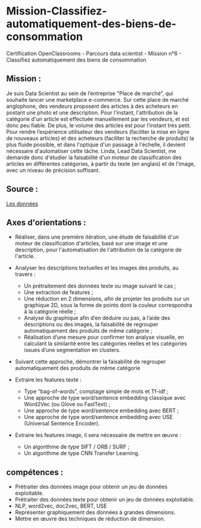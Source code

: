 # Mission-Classifiez-automatiquement-des-biens-de-consommation
Certification OpenClassrooms - Parcours data scientist - Mission n°6 - Classifiez automatiquement des biens de consommation

## Mission :

Je suis Data Scientist au sein de l’entreprise "Place de marché”, qui souhaite lancer une marketplace e-commerce. Sur cette place de marché anglophone, des vendeurs proposent des articles à des acheteurs en postant une photo et une description. Pour l'instant, l'attribution de la catégorie d'un article est effectuée manuellement par les vendeurs, et est donc peu fiable. De plus, le volume des articles est pour l’instant très petit. Pour rendre l’expérience utilisateur des vendeurs (faciliter la mise en ligne de nouveaux articles) et des acheteurs (faciliter la recherche de produits) la plus fluide possible, et dans l'optique d'un passage à l'échelle, il devient nécessaire d'automatiser cette tâche. 
Linda, Lead Data Scientist, me demande donc d'étudier la faisabilité d'un moteur de classification des articles en différentes catégories, à partir du texte (en anglais) et de l’image, avec un niveau de précision suffisant.

## Source :

[Les données](https://s3-eu-west-1.amazonaws.com/static.oc-static.com/prod/courses/files/Parcours_data_scientist/Projet+-+Textimage+DAS+V2/Dataset+projet+prétraitement+textes+images.zip)

## Axes d'orientations : 

- Réaliser, dans une première itération, une étude de faisabilité d'un moteur de classification d'articles, basé sur une image et une description, pour l'automatisation de l'attribution de la catégorie de l'article.
- Analyser les descriptions textuelles et les images des produits, au travers : 
    - Un prétraitement des données texte ou image suivant le cas ;
    - Une extraction de features ;
    - Une réduction en 2 dimensions, afin de projeter les produits sur un graphique 2D, sous la forme de points dont la couleur correspondra à la catégorie réelle ;
    - Analyse du graphique afin d’en déduire ou pas, à l’aide des descriptions ou des images, la faisabilité de regrouper automatiquement des produits de même catégorie ;
    - Réalisation d’une mesure pour confirmer ton analyse visuelle, en calculant la similarité entre les catégories réelles et les catégories issues d’une segmentation en clusters.
- Suivant cette approche, démontrer la faisabilité de regrouper automatiquement des produits de même catégorie 
- Extraire les features texte : 
     - Type “bag-of-words”, comptage simple de mots et Tf-idf ;
     - Une approche de type word/sentence embedding classique avec Word2Vec (ou Glove ou FastText) ;
     - Une approche de type word/sentence embedding avec BERT ;
     - Une approche de type word/sentence embedding avec USE (Universal Sentence Encoder). 
     
     
- Extraire les features image, il sera nécessaire de mettre en œuvre :
     - Un algorithme de type SIFT / ORB / SURF ;
     - Un algorithme de type CNN Transfer Learning.


## compétences : 
- Prétraiter des données image pour obtenir un jeu de données exploitable.
- Prétraiter des données texte pour obtenir un jeu de données exploitable.
- NLP, word2vec, doc2vec, BERT, USE
- Représenter graphiquement des données à grandes dimensions.
- Mettre en œuvre des techniques de réduction de dimension.
